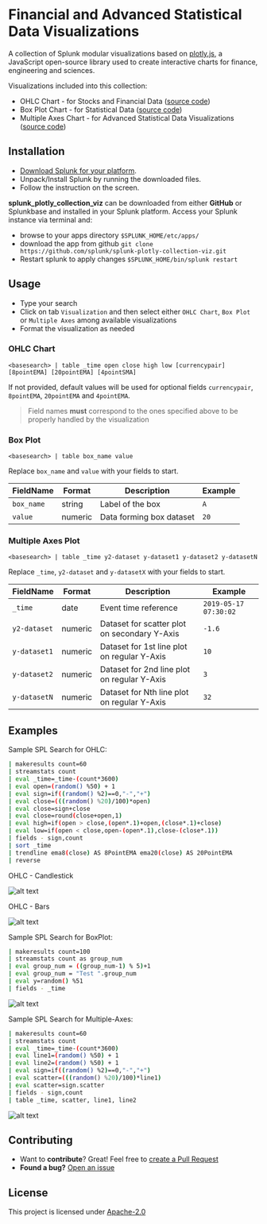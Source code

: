 # Financial and Advanced Statistical Data Visualizations
A collection of Splunk modular visualizations based on [plotly.js](https://github.com/plotly/plotly.js/), a JavaScript open-source library used to create interactive charts for finance, engineering and sciences.

Visualizations included into this collection:
* OHLC Chart -  for Stocks and Financial Data    ([source code](appserver/static/visualizations/ohlc/src/visualization_source.js))
* Box Plot Chart - for Statistical Data    ([source code](appserver/static/visualizations/boxplot/src/visualization_source.js))
* Multiple Axes Chart - for Advanced Statistical Data Visualizations    ([source code](appserver/static/visualizations/multiple-axes/src/visualization_source.js))

## Installation
- [Download Splunk for your platform](http://www.splunk.com/download?r=productOverview).
- Unpack/Install Splunk by running the downloaded files.
- Follow the instruction on the screen.

**splunk_plotly_collection_viz** can be downloaded from either **GitHub** or Splunkbase and installed in your Splunk platform. Access your Splunk instance via terminal and:
- browse to your apps directory `$SPLUNK_HOME/etc/apps/`
- download the app from github `git clone https://github.com/splunk/splunk-plotly-collection-viz.git`
- Restart splunk to apply changes `$SPLUNK_HOME/bin/splunk restart`

## Usage
* Type your search
* Click on tab `Visualization` and then select either `OHLC Chart`, `Box Plot` or `Multiple Axes` among available visualizations
* Format the visualization as needed

### OHLC Chart
`<basesearch> | table _time open close high low [currencypair] [8pointEMA] [20pointEMA] [4pointSMA]`

If not provided, default values will be used for optional fields `currencypair`, `8pointEMA`, `20pointEMA` and `4pointEMA`.

> Field names **must** correspond to the ones specified above to be properly handled by the visualization

### Box Plot
`<basesearch> | table box_name value`

Replace `box_name` and `value` with your fields to start.

| FieldName   | Format  | Description              | Example   |
|-------------|---------|--------------------------|-----------|
| `box_name`  | string  | Label of the box         | `A`       |
| `value`     | numeric | Data forming box dataset | `20`      |

### Multiple Axes Plot
`<basesearch> | table _time y2-dataset y-dataset1 y-dataset2 y-datasetN`

Replace `_time`, `y2-dataset` and `y-datasetX` with your fields to start.

| FieldName    | Format  | Description                                  | Example               |
|--------------|---------|----------------------------------------------|-----------------------|
| `_time`      | date    | Event time reference                         | `2019-05-17 07:30:02` |
| `y2-dataset` | numeric | Dataset for scatter plot on secondary Y-Axis | `-1.6`                |
| `y-dataset1` | numeric | Dataset for 1st line plot on regular Y-Axis  | `10`                  |
| `y-dataset2` | numeric | Dataset for 2nd line plot on regular Y-Axis  | `3`                   |
| `y-datasetN` | numeric | Dataset for Nth line plot on regular Y-Axis  | `32`                  |

## Examples
Sample SPL Search for OHLC:

```sh
| makeresults count=60
| streamstats count
| eval _time=_time-(count*3600)
| eval open=(random() %50) + 1
| eval sign=if((random() %2)==0,"-","+")
| eval close=(((random() %20)/100)*open)
| eval close=sign+close
| eval close=round(close+open,1)
| eval high=if(open > close,(open*.1)+open,(close*.1)+close)
| eval low=if(open < close,open-(open*.1),close-(close*.1))
| fields - sign,count
| sort _time 
| trendline ema8(close) AS 8PointEMA ema20(close) AS 20PointEMA 
| reverse
```

OHLC - Candlestick

![alt text](OHLC_candlestick.png "OHLC Chart - Candlestick")

OHLC - Bars

![alt text](OHLC_bars.png "OHLC Chart - Bars")

Sample SPL Search for BoxPlot:

```sh
| makeresults count=100
| streamstats count as group_num
| eval group_num = ((group_num-1) % 5)+1
| eval group_num = "Test ".group_num 
| eval y=random() %51
| fields - _time
```

![alt text](boxplot_chart.png "Boxplot Chart")

Sample SPL Search for Multiple-Axes:
```sh
| makeresults count=60 
| streamstats count 
| eval _time=_time-(count*3600) 
| eval line1=(random() %50) + 1 
| eval line2=(random() %50) + 1 
| eval sign=if((random() %2)==0,"-","+") 
| eval scatter=(((random() %20)/100)*line1) 
| eval scatter=sign.scatter
| fields - sign,count 
| table _time, scatter, line1, line2
```

![alt text](MultipleAxes_plot.png "Multiple Axes Plot")

## Contributing
* Want to **contribute**? Great! Feel free to [create a Pull Request](https://github.com/splunk/splunk-plotly-collection-viz/pulls)
* **Found a bug?** [Open an issue](https://github.com/splunk/splunk-plotly-collection-viz/issues/new)

## License
This project is licensed under [Apache-2.0](LICENSE.md)
